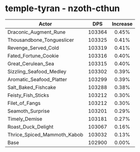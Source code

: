 # temple-tyran - nzoth-cthun
| Actor | DPS | Increase |
|---|:---:|:---:|
|Draconic_Augment_Rune|103364|0.45%|
|Thousandbone_Tongueslicer|103325|0.41%|
|Revenge_Served_Cold|103319|0.41%|
|Fated_Fortune_Cookie|103316|0.40%|
|Great_Cerulean_Sea|103315|0.40%|
|Sizzling_Seafood_Medley|103302|0.39%|
|Aromatic_Seafood_Platter|103299|0.39%|
|Salt_Baked_Fishcake|103288|0.38%|
|Feisty_Fish_Sticks|103212|0.30%|
|Filet_of_Fangs|103212|0.30%|
|Seamoth_Surprise|103201|0.29%|
|Timely_Demise|103181|0.27%|
|Roast_Duck_Delight|103067|0.16%|
|Thrice_Spiced_Mammoth_Kabob|103032|0.13%|
|Base|102900|0.00%|
